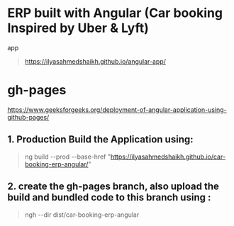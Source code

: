 # ERP built with Angular (Car booking Inspired by Uber & Lyft)

app
> https://ilyasahmedshaikh.github.io/angular-app/

# gh-pages
https://www.geeksforgeeks.org/deployment-of-angular-application-using-github-pages/

## 1. Production Build the Application using:
> ng build --prod --base-href "https://ilyasahmedshaikh.github.io/car-booking-erp-angular/"

## 2. create the gh-pages branch, also upload the build and bundled code to this branch using :
> ngh --dir dist/car-booking-erp-angular
